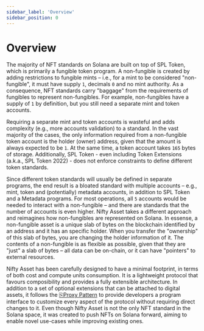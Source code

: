 ```yaml
---
sidebar_label: 'Overview'
sidebar_position: 0
---
```


# Overview

The majority of NFT standards on Solana are built on top of SPL Token, which is primarily a fungible token program. A non-fungible is created by adding restrictions to fungible mints – i.e., for a mint to be considered "non-fungible", it must have supply `1`, decimals `0` and no mint authority. As a consequence, NFT standards carry "baggage" from the requirements of fungibles to represent non-fungibles. For example, non-fungibles have a supply of `1` by definition, but you still need a separate mint and token accounts.

Requiring a separate mint and token accounts is wasteful and adds complexity (e.g., more accounts validation) to a standard. In the vast majority of the cases, the only information required from a non-fungible token account is the holder (owner) address, given that the amount is always expected to be `1`. At the same time, a token account takes `165` bytes of storage. Additionally, SPL Token - even including Token Extensions (a.k.a., SPL Token 2022) - does not enforce constraints to define different token standards.

Since different token standards will usually be defined in separate programs, the end result is a bloated standard with multiple accounts – e.g., mint, token and (potentially) metadata accounts, in addition to SPL Token and a Metadata programs. For most operations, all `5` accounts would be needed to interact with a non-fungible – and there are standards that the number of accounts is even higher. Nifty Asset takes a different approach and reimagines how non-fungibles are represented on Solana. In essense, a non-fungible asset is a unique slab of bytes on the blockchain identified by an address and it has an specific holder. When you transfer the "ownership" of this slab of bytes, you are changing the holder information of it. The contents of a non-fungible is as flexible as possible, given that they are "just" a slab of bytes – all data can be on-chain, or it can have "pointers" to external resources.

Nifty Asset has been carefully designed to have a minimal footprint, in terms of both cost and compute units consumption. It is a lightweight protocol that favours composibility and provides a fully extensible architecture. In addition to a set of optional extensions that can be attached to digital assets, it follows the [⎘Proxy Pattern](../../blog/proxy-pattern) to provide developers a program interface to customize every aspect of the protocol without requiring direct changes to it. Even though Nifty Asset is not the only NFT standard in the Solana space, it was created to push NFTs on Solana forward, aiming to enable novel use-cases while improving existing ones.
